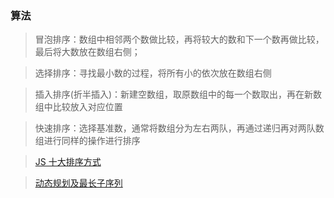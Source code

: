 <!--
 * @Author: your name
 * @Date: 2021-03-04 21:17:08
 * @LastEditTime: 2021-03-04 21:17:49
 * @LastEditors: Please set LastEditors
 * @Description: In User Settings Edit
 * @FilePath: \知识点梳理\JS-PARK\JavaScript\算法\README.md
-->

### 算法

> 冒泡排序：数组中相邻两个数做比较，再将较大的数和下一个数再做比较，最后将大数放在数组右侧；

> 选择排序：寻找最小数的过程，将所有小的依次放在数组右侧

> 插入排序(折半插入)：新建空数组，取原数组中的每一个数取出，再在新数组中比较放入对应位置

> 快速排序：选择基准数，通常将数组分为左右两队，再通过递归再对两队数组进行同样的操作进行排序

> [JS 十大排序方式](https://www.cnblogs.com/AlbertP/p/10847627.html)

> [动态规划及最长子序列](https://github.com/labuladong/fucking-algorithm/blob/master/%E5%8A%A8%E6%80%81%E8%A7%84%E5%88%92%E7%B3%BB%E5%88%97/%E5%8A%A8%E6%80%81%E8%A7%84%E5%88%92%E8%AE%BE%E8%AE%A1%EF%BC%9A%E6%9C%80%E9%95%BF%E9%80%92%E5%A2%9E%E5%AD%90%E5%BA%8F%E5%88%97.md)
